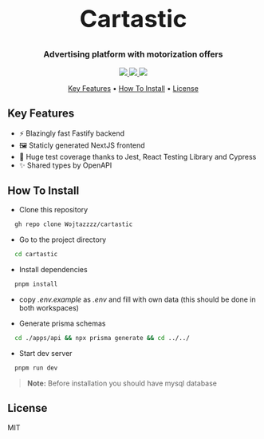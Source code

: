 <br>
<h1 align="center" style="font-size: 48px">
Cartastic
</h1>
<h3 align="center">Advertising platform with motorization offers</h3>

<p align="center">
  <a href="https://img.shields.io/badge/next.js-000000?style=for-the-badge&logo=nextdotjs&logoColor=white">
      <img src="https://img.shields.io/badge/next.js-000000?style=for-the-badge&logo=nextdotjs&logoColor=white">
  </a>
  <a href="https://img.shields.io/badge/typescript-%23007ACC.svg?style=for-the-badge&logo=typescript&logoColor=white">
    <img src="https://img.shields.io/badge/typescript-%23007ACC.svg?style=for-the-badge&logo=typescript&logoColor=white">
  </a>
  <a href="https://img.shields.io/badge/fastify-%23000000.svg?style=for-the-badge&logo=fastify&logoColor=white">
    <img src="https://img.shields.io/badge/fastify-%23000000.svg?style=for-the-badge&logo=fastify&logoColor=white">
  </a>
</p>

<p align="center">
  <a href="#key-features">Key Features</a> •
  <a href="#how-to-install">How To Install</a> •
  <a href="#license">License</a>
</p>

## Key Features

-   ⚡ Blazingly fast Fastify backend
-   🖼️ Staticly generated NextJS frontend
-   🧪 Huge test coverage thanks to Jest, React Testing Library and Cypress
-   ✨ Shared types by OpenAPI

## How To Install

- Clone this repository

```bash
  gh repo clone Wojtazzzz/cartastic
```

- Go to the project directory

```bash
  cd cartastic
```

- Install dependencies

```bash
  pnpm install
```

- copy *.env.example* as *.env* and fill with own data (this should be done in both workspaces)

- Generate prisma schemas

```bash
  cd ./apps/api && npx prisma generate && cd ../../
```

- Start dev server

```bash
  pnpm run dev
```


> **Note:**
> Before installation you should have mysql database

## License

MIT

